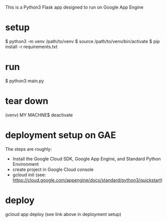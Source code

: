 This is a Python3 Flask app designed to run on Google App Engine

setup
=====
$ python3 -m venv /path/to/venv
$ source /path/to/venv/bin/activate
$ pip install -r requirements.txt

run
===
$ python3 main.py

tear down
=========
(venv) MY MACHNE$ deactivate

deployment setup on GAE
=======================
The steps are roughly:
+ Install the Google Cloud SDK, Google App Engine, and Standard Python Environment
+ create project in Google Cloud console
+ gcloud init
(see: https://cloud.google.com/appengine/docs/standard/python3/quickstart)

deploy
======
gcloud app deploy
(see link above in deployment setup)



